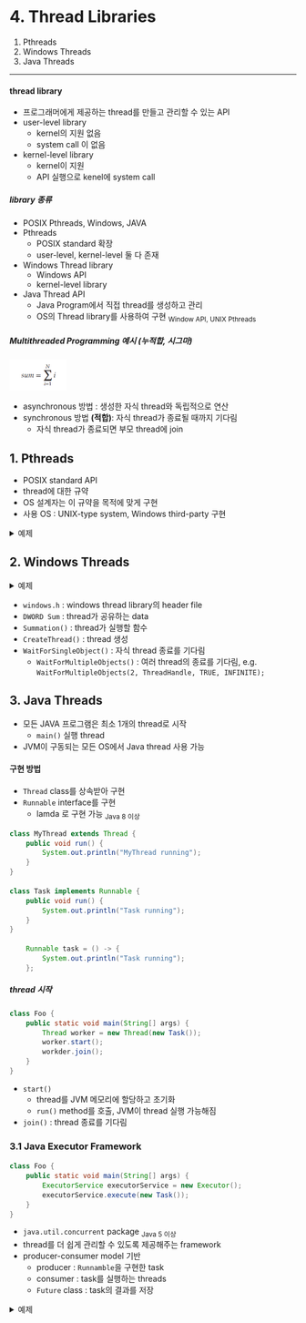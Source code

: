 # 4. Thread Libraries

1. Pthreads
2. Windows Threads
3. Java Threads

---

#### thread library

- 프로그래머에게 제공하는 thread를 만들고 관리할 수 있는 API
- user-level library
    - kernel의 지원 없음
    - system call 이 없음
- kernel-level library
    - kernel이 지원
    - API 실행으로 kenel에 system call

##### library 종류

- POSIX Pthreads, Windows, JAVA
- Pthreads
    - POSIX standard 확장
    - user-level, kernel-level 둘 다 존재
- Windows Thread library
    - Windows API
    - kernel-level library
- Java Thread API
    - Java Program에서 직접 thread를 생성하고 관리
    - OS의 Thread library를 사용하여 구현 <sub>Window API, UNIX Pthreads</sub>

##### Multithreaded Programming 예시 (누적합, 시그마)

<img src="img.png"  width="20%"/>

- asynchronous 방법 : 생성한 자식 thread와 독립적으로 연산
- synchronous 방법 **(적합)**: 자식 thread가 종료될 때까지 기다림
    - 자식 thread가 종료되면 부모 thread에 join

## 1. Pthreads

- POSIX standard API
- thread에 대한 규약
- OS 설계자는 이 규약을 목적에 맞게 구현
- 사용 OS : UNIX-type system, Windows third-party 구현

<details>
    <summary>예제</summary>

```c
#include <pthread.h
#include <stdio.h>

#include <stdlib.h>


int sum;

void *runner(void *param); /* the thread */

int main(int argc, char *argv[])

{
    pthread_t tid; /* the thread identifier */
    pthread attr t attr; /* set of thread attributes */
    
    pthread_attr_init(&attr); /* get the default attributes */
    pthread_create(&tid,&attr,runner,argv[1]); /* create the thread */
    pthread_join(tid, NULL); /* wait for the thread to exit */
    
    printf("sum = %d\n",sum);
}

/* The thread will begin control in this function */
void *runner(void *param)
{
    int i, upper = atoi(param);
    sum = 0;
    
    if (upper > 0) {
        for (i = 1; i <= upper; i++)
            sum += i;
    }
    
    pthread_exit(0);
}
```

- `pthread.h` : pthread library의 header file
- `pthread_t tid` : 생성할 thread identifier
- `pthread_attr_t attr` : thread attribute, stack size, scheduling information 등
- `pthread_create()` : thread 생성
- `runner()` : thread가 실행할 함수

#### 실행 결과

- 총 2개 thread 생성
- `main()` 실행 thread, `runner()` 실행 thread
- create/join 전략
    - runner thread를 만들고 부모가 자식을 기다림
    - `pthread join()` : 부모가 자식의 종료를 기다림
    - `pthread exit()` : 자식이 종료되면 부모에게 종료를 알림

</details>

## 2. Windows Threads

<details>
    <summary>예제</summary>

```c
#include <windows.h>
#include <stdio.h>

DWORD Sum; /* data is shared by the thread(s) */

/* the thread runs in this separate function */
DWORD WINAPI Summation(LPVOID Param) {
    DWORD Upper = *(DWORD *) Param;
    for (DWORD i = 0; i <= Upper; i++)
        Sum += i;
    return 0;
}

int main(int argc, char *argv[]) {
    DWORD ThreadId;
    HANDLE ThreadHandle;
    int Param;

    Param = atoi(argv[1]);

    /* create the thread */
    ThreadHandle = CreateThread(
            NULL, /* default security attributes */
            0, /* default stack size */
            Summation, /* thread function */
            &Param, /* parameter to thread function */
            0, /* default creation flags */
            &ThreadId); /* returns the thread identifier */

    /* now wait for the thread to finish */
    WaitForSingleObject(ThreadHandle, INFINITE);

    /* close the thread handle */

    CloseHandle(ThreadHandle);

    printf("sum = %d\n", Sum);
}
```

</details>

- `windows.h` : windows thread library의 header file
- `DWORD Sum` : thread가 공유하는 data
- `Summation()` : thread가 실행할 함수
- `CreateThread()` : thread 생성
- `WaitForSingleObject()` : 자식 thread 종료를 기다림
    - `WaitForMultipleObjects()` : 여러 thread의 종료를 기다림, e.g. `WaitForMultipleObjects(2, ThreadHandle, TRUE, INFINITE);`

## 3. Java Threads

- 모든 JAVA 프로그램은 최소 1개의 thread로 시작
    - `main()` 실행 thread
- JVM이 구동되는 모든 OS에서 Java thread 사용 가능

#### 구현 방법

- `Thread` class를 상속받아 구현
- `Runnable` interface를 구현
    - lamda 로 구현 가능 <sub>Java 8 이상</sub>

```java
class MyThread extends Thread {
    public void run() {
        System.out.println("MyThread running");
    }
}

class Task implements Runnable {
    public void run() {
        System.out.println("Task running");
    }
}

    Runnable task = () -> {
        System.out.println("Task running");
    };
```

##### thread 시작

````java
class Foo {
    public static void main(String[] args) {
        Thread worker = new Thread(new Task());
        worker.start();
        workder.join();
    }
}
````

- `start()`
    - thread를 JVM 메모리에 할당하고 초기화
    - `run()` method를 호출, JVM이 thread 실행 가능해짐
- `join()` : thread 종료를 기다림

### 3.1 Java Executor Framework

```java
class Foo {
    public static void main(String[] args) {
        ExecutorService executorService = new Executor();
        executorService.execute(new Task());
    }
}
````

- `java.util.concurrent` package <sub>Java 5 이상</sub>
- thread를 더 쉽게 관리할 수 있도록 제공해주는 framework
- producer-consumer model 기반
    - producer : `Runnamble`을 구현한 task
    - consumer :  task를 실행하는 threads
    - `Future` class : task의 결과를 저장

<details>
    <summary>예제</summary>

```java
import java.util.concurrent.Callable;
import java.util.concurrent.ExecutorService;
import java.util.concurrent.Executors;
import java.util.concurrent.Future;

public class ThreadEx01 {


    public static void main(String[] args) {
        int upper = Integer.parseInt(args[0]);
        ExecutorService pool = Executors.newSingleThreadExecutor();
        Future<Integer> result = pool.submit(new Summation(upper));
        try {
            System.out.println(result.get());
        } catch (Exception e) {
            e.printStackTrace();
        }
    }


    private static class Summation implements Callable<Integer> {
        private int upper;

        public Summation(int upper) {
            this.upper = upper;
        }

        @Override
        public Integer call() throws Exception {
            int sum = 0;
            for (int i = 0; i <= upper; i++) {
                sum += i;
            }
            return new Integer(sum);
        }
    }
}
```

- `Summation` : `Callable` interface를 구현한 class
- `newSingleThreadExecutor()` : thread pool 생성
- `submit()` : task를 thread pool에 전달
- `get()` : task의 결과를 `Future` 로 받음

</details>
